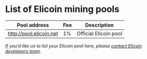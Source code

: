 # List of Elicoin mining pools

Pool address | Fee | Description
------------ | --- | -----------
http://pool.elicoin.net | 1% | Official Elicoin pool

*If you'd like us to list your Elicoin pool here, please [contact Elicoin developers team](https://github.com/elicoin/elicoin/blob/master/README.md#contact-info-and-links).*
